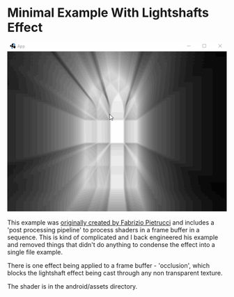 # Minimal Example With Lightshafts Effect

![minimal_lightshafts.gif](.github/minimal_lightshafts.gif?raw=true)

This example was [originally created by Fabrizio Pietrucci](https://spaghettidevops.com/2017/03/22/rendering-a-godrays-effect-as-postprocess-in-libgdx-using-shaders) and includes a 'post processing pipeline' to process shaders in a frame buffer in a sequence. This is kind of complicated and I back engineered his example and removed things that didn't do anything to condense the effect into a single file example.

There is one effect being applied to a frame buffer - 'occlusion', which blocks the lightshaft effect being cast through any non transparent texture.

The shader is in the android/assets directory.
